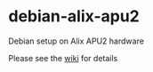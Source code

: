 # debian-alix-apu2
Debian setup on Alix APU2 hardware

Please see the [wiki](https://github.com/zhaknafein/debian-alix-apu2/wiki) for details
